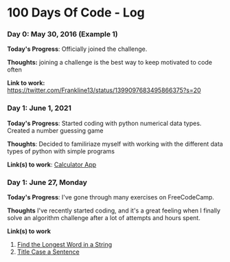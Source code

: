 # 100 Days Of Code - Log

### Day 0: May 30, 2016 (Example 1)

**Today's Progress**: Officially joined the challenge.

**Thoughts:** joining a challenge is the best way to keep motivated to code often

**Link to work:** https://twitter.com/Frankline13/status/1399097683495866375?s=20

### Day 1: June 1, 2021 

**Today's Progress**: Started coding with python numerical data types. Created a number guessing game

**Thoughts**: Decided to familiriaze myself with working with the different data types of python with simple programs

**Link(s) to work**: [Calculator App](http://www.example.com)


### Day 1: June 27, Monday

**Today's Progress**: I've gone through many exercises on FreeCodeCamp.

**Thoughts** I've recently started coding, and it's a great feeling when I finally solve an algorithm challenge after a lot of attempts and hours spent.

**Link(s) to work**
1. [Find the Longest Word in a String](https://www.freecodecamp.com/challenges/find-the-longest-word-in-a-string)
2. [Title Case a Sentence](https://www.freecodecamp.com/challenges/title-case-a-sentence)

